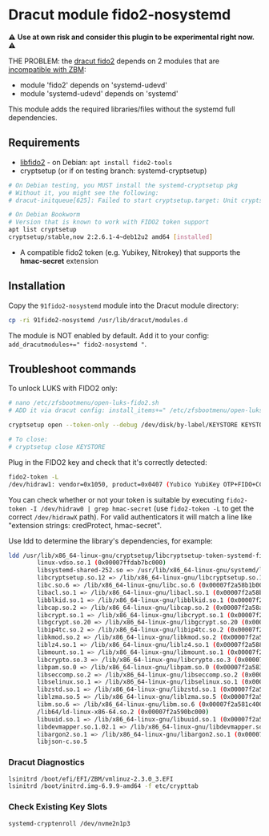 # Dracut module fido2-nosystemd

⚠️ **Use at own risk and consider this plugin to be experimental right now.** ⚠️

THE PROBLEM: the [dracut fido2](https://github.com/dracutdevs/dracut/blob/master/modules.d/91fido2/module-setup.sh) depends on 2 modules that are [incompatible with ZBM](https://github.com/zbm-dev/zfsbootmenu/blob/master/etc/zfsbootmenu/dracut.conf.d/zfsbootmenu.conf#L3):

- module 'fido2' depends on 'systemd-udevd'
- module 'systemd-udevd' depends on 'systemd'

This module adds the required libraries/files without the systemd full dependencies.

## Requirements

- [libfido2](https://developers.yubico.com/libfido2/) - on Debian: `apt install fido2-tools`
- cryptsetup (or if on testing branch: systemd-cryptsetup)

```bash
# On Debian testing, you MUST install the systemd-cryptsetup pkg
# Without it, you might see the following:
# dracut-initqueue[625]: Failed to start cryptsetup.target: Unit cryptsetup.target not found.

# On Debian Bookworm
# Version that is known to work with FIDO2 token support
apt list cryptsetup
cryptsetup/stable,now 2:2.6.1-4~deb12u2 amd64 [installed]
```

- A compatible fido2 token (e.g. Yubikey, Nitrokey) that supports the **hmac-secret** extension

## Installation

Copy the `91fido2-nosystemd` module into the Dracut module directory:

```bash
cp -ri 91fido2-nosystemd /usr/lib/dracut/modules.d
```

The module is NOT enabled by default. Add it to your config: `add_dracutmodules+=" fido2-nosystemd "`.

## Troubleshoot commands

To unlock LUKS with FIDO2 only:

```bash
# nano /etc/zfsbootmenu/open-luks-fido2.sh
# ADD it via dracut config: install_items+=" /etc/zfsbootmenu/open-luks-fido2.sh "

cryptsetup open --token-only --debug /dev/disk/by-label/KEYSTORE KEYSTORE

# To close:
# cryptsetup close KEYSTORE
```

Plug in the FIDO2 key and check that it's correctly detected:

```bash
fido2-token -L
/dev/hidraw1: vendor=0x1050, product=0x0407 (Yubico YubiKey OTP+FIDO+CCID)
```

You can check whether or not your token is suitable by executing `fido2-token -I /dev/hidraw0 | grep hmac-secret` (use `fido2-token -L` to get the correct `/dev/hidrawX` path). For valid authenticators it will match a line like "extension strings: credProtect, hmac-secret".

Use ldd to determine the library's dependencies, for example:

```bash
ldd /usr/lib/x86_64-linux-gnu/cryptsetup/libcryptsetup-token-systemd-fido2.so
        linux-vdso.so.1 (0x00007ffdab7bc000)
        libsystemd-shared-252.so => /usr/lib/x86_64-linux-gnu/systemd/libsystemd-shared-252.so (0x00007f2a58d82000)
        libcryptsetup.so.12 => /lib/x86_64-linux-gnu/libcryptsetup.so.12 (0x00007f2a58cfc000)
        libc.so.6 => /lib/x86_64-linux-gnu/libc.so.6 (0x00007f2a58b1b000)
        libacl.so.1 => /lib/x86_64-linux-gnu/libacl.so.1 (0x00007f2a58b10000)
        libblkid.so.1 => /lib/x86_64-linux-gnu/libblkid.so.1 (0x00007f2a58ab9000)
        libcap.so.2 => /lib/x86_64-linux-gnu/libcap.so.2 (0x00007f2a58aab000)
        libcrypt.so.1 => /lib/x86_64-linux-gnu/libcrypt.so.1 (0x00007f2a58a6f000)
        libgcrypt.so.20 => /lib/x86_64-linux-gnu/libgcrypt.so.20 (0x00007f2a58928000)
        libip4tc.so.2 => /lib/x86_64-linux-gnu/libip4tc.so.2 (0x00007f2a5891e000)
        libkmod.so.2 => /lib/x86_64-linux-gnu/libkmod.so.2 (0x00007f2a58901000)
        liblz4.so.1 => /lib/x86_64-linux-gnu/liblz4.so.1 (0x00007f2a588db000)
        libmount.so.1 => /lib/x86_64-linux-gnu/libmount.so.1 (0x00007f2a58876000)
        libcrypto.so.3 => /lib/x86_64-linux-gnu/libcrypto.so.3 (0x00007f2a583f0000)
        libpam.so.0 => /lib/x86_64-linux-gnu/libpam.so.0 (0x00007f2a583de000)
        libseccomp.so.2 => /lib/x86_64-linux-gnu/libseccomp.so.2 (0x00007f2a583be000)
        libselinux.so.1 => /lib/x86_64-linux-gnu/libselinux.so.1 (0x00007f2a58390000)
        libzstd.so.1 => /lib/x86_64-linux-gnu/libzstd.so.1 (0x00007f2a582d4000)
        liblzma.so.5 => /lib/x86_64-linux-gnu/liblzma.so.5 (0x00007f2a582a3000)
        libm.so.6 => /lib/x86_64-linux-gnu/libm.so.6 (0x00007f2a581c4000)
        /lib64/ld-linux-x86-64.so.2 (0x00007f2a590bc000)
        libuuid.so.1 => /lib/x86_64-linux-gnu/libuuid.so.1 (0x00007f2a581ba000)
        libdevmapper.so.1.02.1 => /lib/x86_64-linux-gnu/libdevmapper.so.1.02.1 (0x00007f2a5814d000)
        libargon2.so.1 => /lib/x86_64-linux-gnu/libargon2.so.1 (0x00007f2a58143000)
        libjson-c.so.5 
```

### Dracut Diagnostics

```bash
lsinitrd /boot/efi/EFI/ZBM/vmlinuz-2.3.0_3.EFI
lsinitrd /boot/initrd.img-6.9.9-amd64 -f etc/crypttab
```

### Check Existing Key Slots

```bash
systemd-cryptenroll /dev/nvme2n1p3
```
